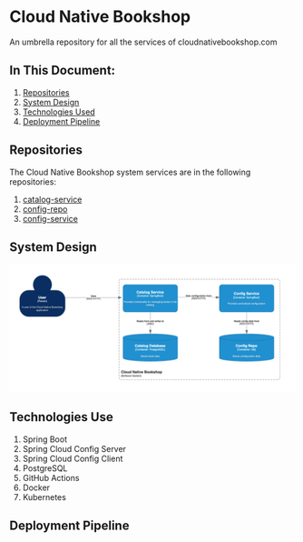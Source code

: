 # Cloud Native Bookshop
An umbrella repository for all the services of cloudnativebookshop.com

## In This Document:
1. [Repositories](#repositories)
2. [System Design](#system-design)
3. [Technologies Used](#technologies-used)
4. [Deployment Pipeline](#deployment-pipeline)

## Repositories
The Cloud Native Bookshop system services are in the following repositories:
1. [catalog-service](https://github.com/shantdashjian/catalog-service)
2. [config-repo](https://github.com/shantdashjian/config-repo)
3. [config-service](https://github.com/shantdashjian/config-service)

## System Design
![System Design](images/system-design.png)

## Technologies Use
1. Spring Boot
2. Spring Cloud Config Server
3. Spring Cloud Config Client
4. PostgreSQL
5. GitHub Actions
6. Docker
7. Kubernetes

## Deployment Pipeline   

